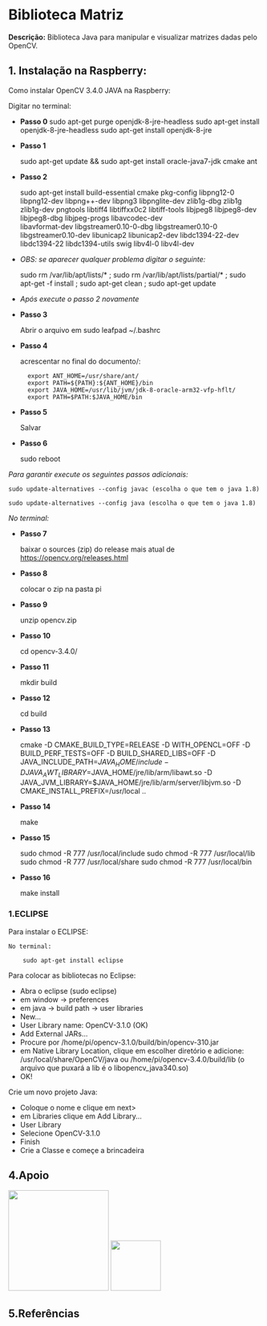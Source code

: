 # Biblioteca Matriz 

**Descrição:** Biblioteca Java para manipular e visualizar matrizes dadas pelo OpenCV.

##


## 1. Instalação na Raspberry:

Como instalar OpenCV 3.4.0 JAVA na Raspberry:

Digitar no terminal:

* **Passo 0** 
	sudo apt-get purge openjdk-8-jre-headless
	sudo apt-get install openjdk-8-jre-headless
	sudo apt-get install openjdk-8-jre

* **Passo 1**
			
	sudo apt-get update && sudo apt-get install oracle-java7-jdk cmake ant
			
* **Passo 2**
			
	sudo apt-get install build-essential cmake pkg-config libpng12-0 libpng12-dev 
	libpng++-dev libpng3 libpnglite-dev zlib1g-dbg zlib1g zlib1g-dev pngtools  libtiff4 
	libtiffxx0c2 libtiff-tools libjpeg8 libjpeg8-dev libjpeg8-dbg libjpeg-progs libavcodec-dev   
	libavformat-dev libgstreamer0.10-0-dbg libgstreamer0.10-0 libgstreamer0.10-dev  libunicap2 
	libunicap2-dev libdc1394-22-dev libdc1394-22 libdc1394-utils swig libv4l-0 libv4l-dev
    
* _OBS: se aparecer qualquer problema digitar o seguinte:_
		
    sudo rm /var/lib/apt/lists/* ; sudo rm /var/lib/apt/lists/partial/* ; sudo apt-get -f install ; sudo apt-get clean ; sudo apt-get update
    
* _Após execute o passo 2 novamente_

* **Passo 3**
			
	Abrir o arquivo em sudo leafpad ~/.bashrc
			
* **Passo 4**
		
	acrescentar no final do documento/:

		export ANT_HOME=/usr/share/ant/
		export PATH=${PATH}:${ANT_HOME}/bin
		export JAVA_HOME=/usr/lib/jvm/jdk-8-oracle-arm32-vfp-hflt/
		export PATH=$PATH:$JAVA_HOME/bin
				
* **Passo 5**
			
	Salvar
			
* **Passo 6**
		
	sudo reboot

_Para garantir execute os seguintes passos adicionais:_
			
	sudo update-alternatives --config javac (escolha o que tem o java 1.8)
           
	sudo update-alternatives --config java (escolha o que tem o java 1.8)

_No terminal:_

* **Passo 7**

	baixar o sources (zip) do release mais atual de https://opencv.org/releases.html
			
* **Passo 8**
			
	colocar o zip na pasta pi
			
* **Passo 9**
			
	unzip opencv.zip 
		
* **Passo 10**
			
	cd opencv-3.4.0/
			
* **Passo 11**
			
	mkdir build
			
* **Passo 12**
		
	cd build
		
* **Passo 13**
			
	cmake -D CMAKE_BUILD_TYPE=RELEASE -D WITH_OPENCL=OFF -D BUILD_PERF_TESTS=OFF -D BUILD_SHARED_LIBS=OFF -D JAVA_INCLUDE_PATH=$JAVA_HOME/include -D JAVA_AWT_LIBRARY=$JAVA_HOME/jre/lib/arm/libawt.so -D JAVA_JVM_LIBRARY=$JAVA_HOME/jre/lib/arm/server/libjvm.so -D CMAKE_INSTALL_PREFIX=/usr/local ..
			
* **Passo 14**

	make
			
* **Passo 15**
				
	sudo chmod -R 777 /usr/local/include
	sudo chmod -R 777 /usr/local/lib
	sudo chmod -R 777 /usr/local/share
	sudo chmod -R 777 /usr/local/bin
			
* **Passo 16**
			
	make install


### 1.ECLIPSE

Para instalar o ECLIPSE:

	No terminal: 
	
		sudo apt-get install eclipse

Para colocar as bibliotecas no Eclipse:

* Abra o eclipse (sudo eclipse)
* em window -> preferences
* em java -> build path -> user libraries
* New...
* User Library name: OpenCV-3.1.0 (OK)
* Add External JARs...
* Procure por /home/pi/opencv-3.1.0/build/bin/opencv-310.jar
* em Native Library Location, clique em escolher diretório e adicione: /usr/local/share/OpenCV/java ou /home/pi/opencv-3.4.0/build/lib (o arquivo que puxará a lib é o libopencv_java340.so)
* OK!

Crie um novo projeto Java:

* Coloque o nome e clique em next>
* em Libraries clique em Add Library...
* User Library
* Selecione OpenCV-3.1.0
* Finish
* Crie a Classe e começe a brincadeira


## 4.Apoio

<img src="http://www.fc.unesp.br/Home/Cursos/Fisica/fisica-fapesp.png" width="200">
  
<img src = "http://proad.ufabc.edu.br/images/headers/logo_ufabc.png" width="100">

## 5.Referências 
